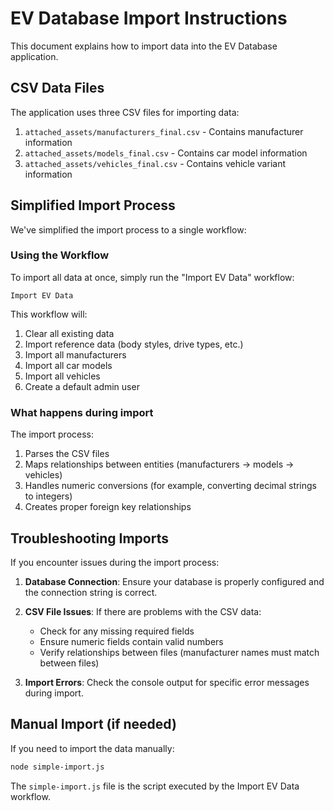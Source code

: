 # EV Database Import Instructions

This document explains how to import data into the EV Database application.

## CSV Data Files

The application uses three CSV files for importing data:

1. `attached_assets/manufacturers_final.csv` - Contains manufacturer information
2. `attached_assets/models_final.csv` - Contains car model information
3. `attached_assets/vehicles_final.csv` - Contains vehicle variant information

## Simplified Import Process

We've simplified the import process to a single workflow:

### Using the Workflow

To import all data at once, simply run the "Import EV Data" workflow:

```
Import EV Data
```

This workflow will:
1. Clear all existing data
2. Import reference data (body styles, drive types, etc.)
3. Import all manufacturers
4. Import all car models
5. Import all vehicles
6. Create a default admin user

### What happens during import

The import process:
1. Parses the CSV files
2. Maps relationships between entities (manufacturers -> models -> vehicles)
3. Handles numeric conversions (for example, converting decimal strings to integers)
4. Creates proper foreign key relationships

## Troubleshooting Imports

If you encounter issues during the import process:

1. **Database Connection**: Ensure your database is properly configured and the connection string is correct.

2. **CSV File Issues**: If there are problems with the CSV data:
   - Check for any missing required fields
   - Ensure numeric fields contain valid numbers
   - Verify relationships between files (manufacturer names must match between files)

3. **Import Errors**: Check the console output for specific error messages during import.

## Manual Import (if needed)

If you need to import the data manually:

```bash
node simple-import.js
```

The `simple-import.js` file is the script executed by the Import EV Data workflow.